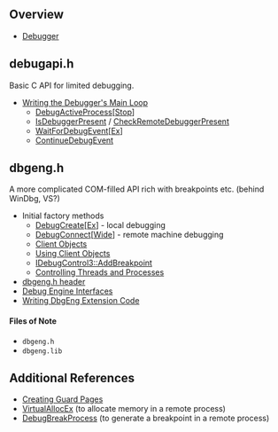 ## Overview
*   [Debugger](https://docs.microsoft.com/en-us/windows-hardware/drivers/ddi/_debugger/)

## debugapi.h

Basic C API for limited debugging.

*   [Writing the Debugger's Main Loop](https://docs.microsoft.com/en-us/windows/win32/debug/writing-the-debugger-s-main-loop)
    *   [DebugActiveProcess](https://docs.microsoft.com/en-us/windows/win32/api/debugapi/nf-debugapi-debugactiveprocess)\[[Stop](https://docs.microsoft.com/en-us/windows/win32/api/debugapi/nf-debugapi-debugactiveprocessstop)\]
    *   [IsDebuggerPresent](https://docs.microsoft.com/en-us/windows/win32/api/debugapi/nf-debugapi-isdebuggerpresent) / [CheckRemoteDebuggerPresent](https://docs.microsoft.com/en-us/windows/win32/api/debugapi/nf-debugapi-checkremotedebuggerpresent)
    *   [WaitForDebugEvent](https://docs.microsoft.com/en-us/windows/win32/api/debugapi/nf-debugapi-waitfordebugevent)\[[Ex](https://docs.microsoft.com/en-us/windows/win32/api/debugapi/nf-debugapi-waitfordebugeventex)\]
    *   [ContinueDebugEvent](https://docs.microsoft.com/en-us/windows/win32/api/debugapi/nf-debugapi-continuedebugevent)

## dbgeng.h

A more complicated COM-filled API rich with breakpoints etc. (behind WinDbg, VS?)

*   Initial factory methods
    *   [DebugCreate](https://docs.microsoft.com/en-us/windows-hardware/drivers/ddi/dbgeng/nf-dbgeng-debugcreate)\[[Ex](https://docs.microsoft.com/en-us/windows-hardware/drivers/ddi/dbgeng/nf-dbgeng-debugcreateex)\] - local debugging
    *   [DebugConnect](https://docs.microsoft.com/en-us/windows-hardware/drivers/ddi/dbgeng/nf-dbgeng-debugconnect)\[[Wide](https://docs.microsoft.com/en-us/windows-hardware/drivers/ddi/dbgeng/nf-dbgeng-debugconnectwide)\] - remote machine debugging
    *   [Client Objects](https://docs.microsoft.com/en-us/windows-hardware/drivers/debugger/client-objects)
    *   [Using Client Objects](https://docs.microsoft.com/en-us/windows-hardware/drivers/debugger/using-client-objects)
    *   [IDebugControl3::AddBreakpoint](https://docs.microsoft.com/en-us/windows-hardware/drivers/ddi/dbgeng/nf-dbgeng-idebugcontrol3-addbreakpoint)
    *   [Controlling Threads and Processes](https://docs.microsoft.com/en-us/windows-hardware/drivers/debugger/controlling-threads-and-processes)
*   [dbgeng.h header](https://docs.microsoft.com/en-us/windows-hardware/drivers/ddi/dbgeng/)
*   [Debug Engine Interfaces](https://docs.microsoft.com/en-us/windows-hardware/drivers/debugger/client-com-interfaces)
*   [Writing DbgEng Extension Code](https://docs.microsoft.com/en-us/windows-hardware/drivers/debugger/writing-dbgeng-extension-code)

#### Files of Note
*   `dbgeng.h`
*   `dbgeng.lib`

## Additional References

*   [Creating Guard Pages](https://docs.microsoft.com/en-us/windows/win32/memory/creating-guard-pages)
*   [VirtualAllocEx](https://docs.microsoft.com/en-us/windows/win32/api/memoryapi/nf-memoryapi-virtualallocex) (to allocate memory in a remote process)
*   [DebugBreakProcess](https://docs.microsoft.com/en-us/windows/win32/api/winbase/nf-winbase-debugbreakprocess) (to generate a breakpoint in a remote process)

